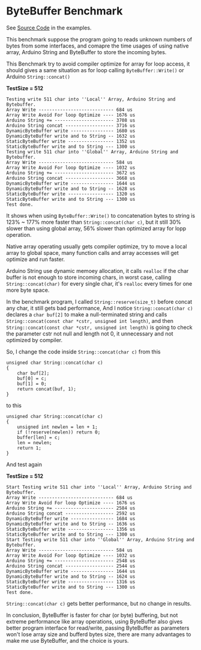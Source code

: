 ByteBuffer Benchmark
===

See [Source Code](example/Benchmark/Benchmark.ino) in the examples.

This benchmark suppose the program going to reads unknown numbers of bytes 
from some interfaces, and comapre the time usages of using native array,
Arduino String and ByteBuffer to store the incoming bytes.

This Benchmark try to avoid compiler optimize for array for loop access, it
should gives a same situation as for loop calling `ByteBuffer::Write()` or 
Arduino `String::concat()`

**TestSize = 512**

    Testing write 511 char into ''Local'' Array, Arduino String and Bytebuffer.
    Array Write ---------------------------- 684 us
    Array Write Avoid For loop Optimize ---- 1676 us
    Arduino String += ---------------------- 3708 us
    Arduino String concat ------------------ 3716 us
    DynamicByteBuffer write ---------------- 1680 us
    DynamicByteBuffer write and to String -- 1632 us
    StaticByteBuffer write ----------------- 1352 us
    StaticByteBuffer write and to String --- 1300 us
    Testing write 511 char into ''Global'' Array, Arduino String and Bytebuffer.
    Array Write ---------------------------- 584 us
    Array Write Avoid For loop Optimize ---- 1032 us
    Arduino String += ---------------------- 3672 us
    Arduino String concat ------------------ 3668 us
    DynamicByteBuffer write ---------------- 1644 us
    DynamicByteBuffer write and to String -- 1628 us
    StaticByteBuffer write ----------------- 1320 us
    StaticByteBuffer write and to String --- 1300 us
    Test done.

It shows when using `ByteBuffer::Write()`  to concatenation bytes to string is 
123% ~ 177% more faster than `String::concat(char c)`, but it still 30% slower 
than using global array, 56% slower than optimized array for lopp operation.

Native array operating usually gets compiler optimize, try to move a local 
array to global space, many function calls and array accesses will get 
optimize and run faster.

Arduino String use dynamic memoey allocation, it calls `realloc` if the char 
buffer is not enough to store incoming chars, in worst case, calling 
`String::concat(char)` for every single char, it's `realloc` every times for 
one more byte space.

In the benchmark program, I called `String::reserve(size_t)` before concat any 
char, it still gets bad performance, And I notice `String::concat(char c)` 
declares a `char buf[2]` to make a null-terminated string and calls 
`String::concat(const char *cstr, unsigned int length)`, and then 
`String::concat(const char *cstr, unsigned int length)` is going to check the 
parameter cstr not null and length not 0, it unnecessary and not optimized by 
compiler.

So, I change the code inside `String::concat(char c)` from this

    unsigned char String::concat(char c)
    {
        char buf[2];
        buf[0] = c;
        buf[1] = 0;
        return concat(buf, 1);
    }

to this

    unsigned char String::concat(char c)
    {
        unsigned int newlen = len + 1;
        if (!reserve(newlen)) return 0;
        buffer[len] = c;
        len = newlen;
        return 1;
    }

And test again

**TestSize = 512**

    Start Testing write 511 char into ''Local'' Array, Arduino String and Bytebuffer.
    Array Write ---------------------------- 684 us
    Array Write Avoid For loop Optimize ---- 1676 us
    Arduino String += ---------------------- 2584 us
    Arduino String concat ------------------ 2592 us
    DynamicByteBuffer write ---------------- 1684 us
    DynamicByteBuffer write and to String -- 1636 us
    StaticByteBuffer write ----------------- 1356 us
    StaticByteBuffer write and to String --- 1300 us
    Start Testing write 511 char into ''Global'' Array, Arduino String and Bytebuffer.
    Array Write ---------------------------- 584 us
    Array Write Avoid For loop Optimize ---- 1032 us
    Arduino String += ---------------------- 2548 us
    Arduino String concat ------------------ 2544 us
    DynamicByteBuffer write ---------------- 1644 us
    DynamicByteBuffer write and to String -- 1624 us
    StaticByteBuffer write ----------------- 1316 us
    StaticByteBuffer write and to String --- 1300 us
    Test done.

`String::concat(char c)` gets better performance, but no change in results.

In conclusion, ByteBuffer is faster for char (or byte) buffering, but not 
extreme performance like array operations, using ByteBuffer also gives better 
program interface for read/write, passing ByteBuffer as parameters won't lose 
array size and bufferd bytes size, there are many advantages to make me use 
ByteBuffer, and the choice is yours.
